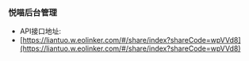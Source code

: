 ###  悦喵后台管理

- API接口地址:
- [https://liantuo.w.eolinker.com/#/share/index?shareCode=wpVVd8](https://liantuo.w.eolinker.com/#/share/index?shareCode=wpVVd8)
